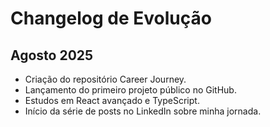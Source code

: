 # Changelog de Evolução

## Agosto 2025
- Criação do repositório Career Journey.
- Lançamento do primeiro projeto público no GitHub.
- Estudos em React avançado e TypeScript.
- Início da série de posts no LinkedIn sobre minha jornada.
